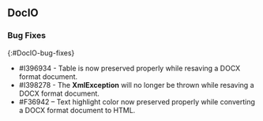## DocIO

### Bug Fixes
{:#DocIO-bug-fixes}

* \#I396934 - Table is now preserved properly while resaving a DOCX format document.
* \#I398278 - The **XmlException** will no longer be thrown while resaving a DOCX format document.
* \#F36942 – Text highlight color now preserved properly while converting a DOCX format document to HTML.